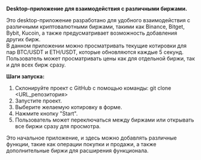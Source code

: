 **Desktop-приложение для взаимодействия с различными биржами.**  

Это desktop-приложение разработано для удобного взаимодействия с различными криптовалютными биржами, такими как Binance, Bitget, Bybit, Kucoin, а также предусматривает возможность добавления других бирж.  
В данном приложении можно просматривать текущие котировки для пар BTC/USDT и ETH/USDT, которые обновляются каждые 5 секунд. Пользователь может просматривать цены как для отдельной биржи, так и для всех бирж сразу.  

**Шаги запуска:**  

 1. Склонируйте проект с GitHub с помощью команды: git clone <URL_репозитория>  
 2. Запустите проект.  
 3. Выберите желаемую котировку в форме. 
 4. Нажмите кнопку "Start".  
 5. Пользователь может переключаться между биржами или открывать все биржи сразу для просмотра.   


Это начальное приложение, и здесь можно добавлять различные функции, такие как операции покупки и продажи, а также дополнительные биржи для расширения функционала.
